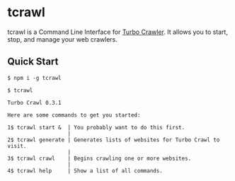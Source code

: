 # tcrawl

tcrawl is a Command Line Interface for [Turbo Crawler](https://github.com/sunnypurewal/turbocrawl). It allows you to start, stop, and manage your web crawlers.

## Quick Start

`$ npm i -g tcrawl`

```
$ tcrawl

Turbo Crawl 0.3.1

Here are some commands to get you started:

1$ tcrawl start &  | You probably want to do this first.
                   |
2$ tcrawl generate | Generates lists of websites for Turbo Crawl to visit.
                   |
3$ tcrawl crawl    | Begins crawling one or more websites.
                   |
4$ tcrawl help     | Show a list of all commands.
```